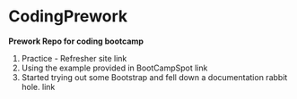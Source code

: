 # CodingPrework
**Prework Repo for coding bootcamp**
1. Practice - Refresher site
link
2. Using the example provided in BootCampSpot
link
3. Started trying out some Bootstrap and fell down a documentation rabbit hole. 
link
